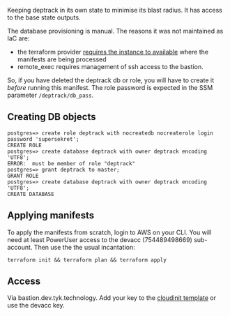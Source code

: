 Keeping deptrack in its own state to minimise its blast radius. It has access to the base state outputs.

The database provisioning is manual. The reasons it was not maintained as IaC are:
- the terraform provider [requires the instance to available](https://github.com/cyrilgdn/terraform-provider-postgresql/issues/81) where the manifests are being processed
- remote_exec requires management of ssh access to the bastion.

So, if you have deleted the deptrack db or role, you will have to create it _before_ running this manifest. The role password is expected in the SSM parameter `/deptrack/db_pass`.

## Creating DB objects

```
postgres=> create role deptrack with nocreatedb nocreaterole login password 'supersekret';
CREATE ROLE
postgres=> create database deptrack with owner deptrack encoding 'UTF8';
ERROR:  must be member of role "deptrack"
postgres=> grant deptrack to master;
GRANT ROLE
postgres=> create database deptrack with owner deptrack encoding 'UTF8';
CREATE DATABASE
```

## Applying manifests
To apply the manifests from scratch, login to AWS on your CLI. You will need at least PowerUser access to the devacc (754489498669) sub-account. Then use the the usual incantation:

```
terraform init && terraform plan && terraform apply
```

## Access
Via bastion.dev.tyk.technology. Add your key to the [cloudinit template](https://github.com/TykTechnologies/tyk-ci/blob/master/infra/bastion-cloudinit.yaml.tftpl#L19) or use the devacc key.
